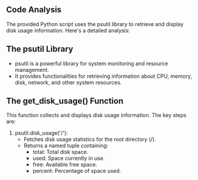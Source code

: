 ## Code Analysis
The provided Python script uses the psutil library to retrieve and display disk usage information. Here's a detailed analysis:

## The psutil Library
  - psutil is a powerful library for system monitoring and resource management.
  - It provides functionalities for retrieving information about CPU, memory, disk, network, and other system resources.
## The get_disk_usage() Function
This function collects and displays disk usage information. The key steps are:
1. psutil.disk_usage('/'):
   - Fetches disk usage statistics for the root directory (/).
   - Returns a named tuple containing:
       - total: Total disk space.
       - used: Space currently in use.
       - free: Available free space.
       - percent: Percentage of space used.
